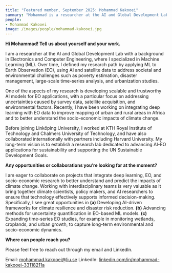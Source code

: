 ```yaml
---
title: "Featured member, September 2025: Mohammad Kakooei"
summary: "Mohammad is a researcher at the AI and Global Development Lab, specializing in applying machine learning to Earth Observation (EO). His work focuses on scalable and trustworthy AI models that use satellite data to tackle societal and environmental challenges, including poverty estimation, disaster management, and climate change impacts. He has held positions at KTH Royal Institute of Technology and Chalmers University of Technology, and collaborated internationally with partners such as Harvard University. His long-term vision is to advance AI–EO research for sustainability and the UN Sustainable Development Goals."
people:
- Mohammad Kakooei
image: /images/people/mohammad-kakooei.jpg
---
```


**Hi Mohammad! Tell us about yourself and your work.**

I am a researcher at the AI and Global Development Lab with a background in Electronics and Computer Engineering, where I specialized in Machine Learning (ML). Over time, I defined my research path by applying ML to Earth Observation (EO), using AI and satellite data to address societal and environmental challenges such as poverty estimation, disaster management, large-scale time-series analysis, and urbanization studies.

One of the  aspects of my research is developing scalable and trustworthy AI models for EO applications, with a particular focus on addressing uncertainties caused by survey data, satellite acquisition, and environmental factors. Recently, I have been working on integrating deep learning with EO data to improve mapping of urban and rural areas in Africa and to better understand the socio-economic impacts of climate change.

Before joining Linköping University, I worked at KTH Royal Institute of Technology and Chalmers University of Technology, and have also collaborated internationally with partners including Harvard University. My long-term vision is to establish a research lab dedicated to advancing AI-EO applications for sustainability and supporting the UN Sustainable Development Goals.

**Any opportunities or collaborations you’re looking for at the moment?**

I am eager to collaborate on projects that integrate deep learning, EO, and socio-economic research to better understand and predict the impacts of climate change. Working with interdisciplinary teams is very valuable as it bring together climate scientists, policy makers, and AI researchers to ensure that technology effectively supports informed decision-making. Specifically, I see great opportunities in **(a)** Developing AI-driven frameworks for climate resilience and disaster risk reduction. **(b)** Advancing methods for uncertainty quantification in EO-based ML models. **(c)** Expanding time-series EO studies, for example in monitoring wetlands, croplands, and urban growth, to capture long-term environmental and socio-economic dynamics.

**Where can people reach you?**

Please feel free to reach out through my email and LinkedIn.

Email: [mohammad.kakooei@liu.se](mailto:miki@mohammad.kakooei@liu.se)
LinkedIn: [linkedin.com/in/mohammad-kakooei-33118211a](linkedin.com/in/mohammad-kakooei-33118211a)
